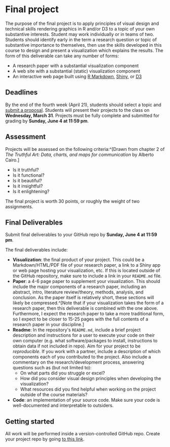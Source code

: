 # Final project

The purpose of the final project is to apply principles of visual design and technical skills rendering graphics in R and/or D3 to a topic of your own substantive interests. Student may work individually or in teams of two. Students should identify early in the term a research question or topic of substantive importance to themselves, then use the skills developed in this course to design and present a visualization which explains the results. The form of this deliverable can take any number of forms:

* A research paper with a substantial visualization component
* A web site with a substantial (static) visualization component
* An interactive web page built using [R Markdown](http://rmarkdown.rstudio.com/), [Shiny](https://shiny.rstudio.com/), or [D3](https://d3js.org/)

## Deadlines

By the end of the fourth week (April 21), students should select a topic and [submit a proposal](https://goo.gl/forms/901AGuC5H1fWkvTT2). Students will present their projects to the class on **Wednesday, March 31**. Projects must be fully complete and submitted for grading by **Sunday, June 4 at 11:59 pm**.

## Assessment

Projects will be assessed on the following criteria:^[Drawn from chapter 2 of *The Truthful Art: Data, charts, and maps for communication* by Alberto Cairo.]

* Is it truthful?
* Is it functional?
* Is it beautiful?
* Is it insightful?
* Is it enlightening?

The final project is worth 30 points, or roughly the weight of two assignments.

## Final Deliverables

Submit final deliverables to your GitHub repo by **Sunday, June 4 at 11:59 pm**.

The final deliverables include:

* **Visualization**: the final product of your project. This could be a Markdown/HTML/PDF file of your research paper, a link to a Shiny app or web page hosting your visualization, etc. If this is located outside of the GitHub repository, make sure to include a link in your `README.md` file.
* **Paper**: a 4-6 page paper to supplement your visualization. This should include the major components of a research paper, including an abstract, intro, literature review/theory, methods, analysis, and conclusion. As the paper itself is relatively short, these sections will likely be compressed.^[Note that if your visualization takes the form of a research paper, then this deliverable is combined with the one above. Furthermore, I expect the research paper to take a more traditional form, so I expect to be closer to 15-25 pages with the full contents of a research paper in your discipline.]
* **Readme**: In the repository's `README.md`, include a brief project description and instructions for a user to execute your code on their own computer (e.g. what software/packages to install, instructions to obtain data if not included in repo). Aim for your project to be *reproducible*. If you work with a partner, include a description of which components each of you contributed to the project. Also include a commentary on the research/development process, answering questions such as (but not limited to):
    * On what parts did you struggle or excel?
    * How did you consider visual design principles when developing the visualization?
    * What resources did you find helpful when working on the project outside of the course materials?
* **Code**: an implementation of your source code. Make sure your code is well-documented and interpretable to outsiders.


## Getting started

All work will be performed inside a version-controlled GitHub repo. Create your project repo by going [to this link](https://classroom.github.com/assignment-invitations/3122b7fd7efd6b37dce698193b57c280).

